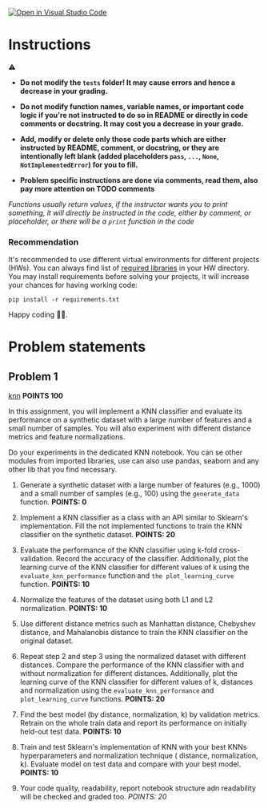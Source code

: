 [![Open in Visual Studio Code](https://classroom.github.com/assets/open-in-vscode-c66648af7eb3fe8bc4f294546bfd86ef473780cde1dea487d3c4ff354943c9ae.svg)](https://classroom.github.com/online_ide?assignment_repo_id=10486552&assignment_repo_type=AssignmentRepo)
# Instructions

⚠️

* **Do not modify the `tests` folder! It may cause errors and hence a decrease in your grading.**

* **Do not modify function names, variable names, or important code logic if you're not instructed to do so in README or
  directly in code comments or docstring. It may cost you a decrease in your grade.**

* **Add, modify or delete only those code parts which are either instructed by README, comment, or docstring,
  or they are intentionally left blank (added placeholders `pass`, `...`, `None`, `NotImplementedError`) for you to
  fill.**

* **Problem specific instructions are done via comments, read them, also pay more attention on TODO comments**

*Functions usually return values, if the instructor wants you to print something, it will directly be instructed in the
code, either by comment, or placeholder, or there will be a `print` function in the code*

### Recommendation

It's recommended to use different virtual environments for different projects (HWs).
You can always find list of [required libraries](requirements.txt) in your HW directory.
You may install requirements before solving your projects, it will increase your chances for having working code:

```shell
pip install -r requirements.txt
```

Happy coding 🧑‍💻.

# Problem statements

## Problem 1

[knn](knn.py) **POINTS 100**

In this assignment, you will implement a KNN classifier and evaluate its performance on a synthetic dataset with a large
number of features and a small number of samples. You will also experiment with different distance metrics and feature
normalizations.

Do your experiments in the dedicated KNN notebook.
You can se other modules from imported libraries, use can also use pandas, seaborn and any other lib that you find
necessary.

1. Generate a synthetic dataset with a large number of features (e.g., 1000) and a small number of samples (e.g., 100)
   using the `generate_data` function. **POINTS: 0**

2. Implement a KNN classifier as a class with an API similar to Sklearn's implementation. Fill the not implemented
   functions to train the KNN classifier on the synthetic dataset. **POINTS: 20**

3. Evaluate the performance of the KNN classifier using k-fold cross-validation. Record the accuracy of the classifier.
   Additionally, plot the learning curve of the KNN classifier for different values of k using the
   `evaluate_knn_performance` function and `the plot_learning_curve` function. **POINTS: 10**

4. Normalize the features of the dataset using both L1 and L2 normalization. **POINTS: 10**

5. Use different distance metrics such as Manhattan distance, Chebyshev distance, and Mahalanobis distance to train the
   KNN classifier on the original dataset.

6. Repeat step 2 and step 3 using the normalized dataset with different distances. Compare the performance of the KNN
   classifier with and without normalization for different distances. Additionally, plot the learning curve of the KNN
   classifier for different values of k, distances and normalization using the `evaluate_knn_performance` and
   `plot_learning_curve` functions. **POINTS: 20**

7. Find the best model (by distance, normalization, k) by validation metrics. Retrain on the whole train data and report
   its performance on initially held-out test data. **POINTS: 10**

8. Train and test Sklearn's implementation of KNN with your best KNNs hyperparameters and normalization technique (
   distance, normalization, k). Evaluate model on test data and compare with your best model. **POINTS: 10**

9. Your code quality, readability, report notebook structure adn readability will be checked and graded too. *POINTS:
   20*

